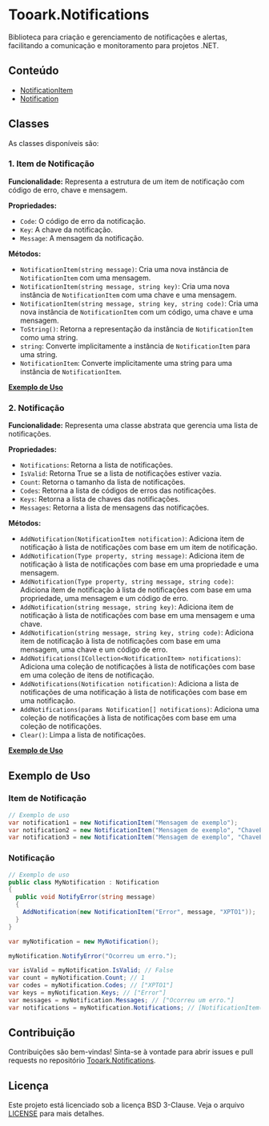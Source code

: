# Tooark.Notifications

Biblioteca para criação e gerenciamento de notificações e alertas, facilitando a comunicação e monitoramento para projetos .NET.

## Conteúdo

- [NotificationItem](#1-item-de-notificação)
- [Notification](#2-notificação)

## Classes

As classes disponíveis são:

### 1. Item de Notificação

**Funcionalidade:**
Representa a estrutura de um item de notificação com código de erro, chave e mensagem.

**Propriedades:**

- `Code`: O código de erro da notificação.
- `Key`: A chave da notificação.
- `Message`: A mensagem da notificação.

**Métodos:**

- `NotificationItem(string message)`: Cria uma nova instância de `NotificationItem` com uma mensagem.
- `NotificationItem(string message, string key)`: Cria uma nova instância de `NotificationItem` com uma chave e uma mensagem.
- `NotificationItem(string message, string key, string code)`: Cria uma nova instância de `NotificationItem` com um código, uma chave e uma mensagem.
- `ToString()`: Retorna a representação da instância de `NotificationItem` como uma string.
- `string`: Converte implicitamente a instância de `NotificationItem` para uma string.
- `NotificationItem`: Converte implicitamente uma string para uma instância de `NotificationItem`.

[**Exemplo de Uso**](#item-de-notificação)

### 2. Notificação

**Funcionalidade:**
Representa uma classe abstrata que gerencia uma lista de notificações.

**Propriedades:**

- `Notifications`: Retorna a lista de notificações.
- `IsValid`: Retorna True se a lista de notificações estiver vazia.
- `Count`: Retorna o tamanho da lista de notificações.
- `Codes`: Retorna a lista de códigos de erros das notificações.
- `Keys`: Retorna a lista de chaves das notificações.
- `Messages`: Retorna a lista de mensagens das notificações.

**Métodos:**

- `AddNotification(NotificationItem notification)`: Adiciona item de notificação à lista de notificações com base em um item de notificação.
- `AddNotification(Type property, string message)`: Adiciona item de notificação à lista de notificações com base em uma propriedade e uma mensagem.
- `AddNotification(Type property, string message, string code)`: Adiciona item de notificação à lista de notificações com base em uma propriedade, uma mensagem e um código de erro.
- `AddNotification(string message, string key)`: Adiciona item de notificação à lista de notificações com base em uma mensagem e uma chave.
- `AddNotification(string message, string key, string code)`: Adiciona item de notificação à lista de notificações com base em uma mensagem, uma chave e um código de erro.
- `AddNotifications(ICollection<NotificationItem> notifications)`: Adiciona uma coleção de notificações à lista de notificações com base em uma coleção de itens de notificação.
- `AddNotifications(Notification notification)`: Adiciona a lista de notificações de uma notificação à lista de notificações com base em uma notificação.
- `AddNotifications(params Notification[] notifications)`: Adiciona uma coleção de notificações à lista de notificações com base em uma coleção de notificações.
- `Clear()`: Limpa a lista de notificações.

[**Exemplo de Uso**](#notificação)

## Exemplo de Uso

### Item de Notificação

```csharp
// Exemplo de uso
var notification1 = new NotificationItem("Mensagem de exemplo");
var notification2 = new NotificationItem("Mensagem de exemplo", "ChaveExemplo");
var notification3 = new NotificationItem("Mensagem de exemplo", "ChaveExemplo", "T.ERR");
```

### Notificação

```csharp
// Exemplo de uso
public class MyNotification : Notification
{
  public void NotifyError(string message)
  {
    AddNotification(new NotificationItem("Error", message, "XPTO1"));
  }
}

var myNotification = new MyNotification();

myNotification.NotifyError("Ocorreu um erro.");

var isValid = myNotification.IsValid; // False
var count = myNotification.Count; // 1
var codes = myNotification.Codes; // ["XPTO1"]
var keys = myNotification.Keys; // ["Error"]
var messages = myNotification.Messages; // ["Ocorreu um erro."]
var notifications = myNotification.Notifications; // [NotificationItem("Error", "Ocorreu um erro.", "XPTO1")]
```

## Contribuição

Contribuições são bem-vindas! Sinta-se à vontade para abrir issues e pull requests no repositório [Tooark.Notifications](https://github.com/Tooark/tooark/issues).

## Licença

Este projeto está licenciado sob a licença BSD 3-Clause. Veja o arquivo [LICENSE](../LICENSE) para mais detalhes.
